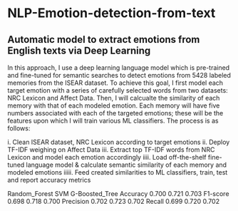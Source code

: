 # NLP-Emotion-detection-from-text
## Automatic model to extract emotions from English texts via Deep Learning
In this approach, I use a deep learning language model which is pre-trained and fine-tuned for semantic searches to detect emotions from 5428 labeled memories from the ISEAR dataset. To achieve this goal, I first model each target emotion with a series of carefully selected words from two datasets: NRC Lexicon and Affect Data. Then, I will calcualte the similarity of each memory with that of each modeled emotion. Each memory will have five numbers associated with each of the targeted emotions; these will be the features upon which I will train various ML classifiers. The process is as follows:

i. Clean ISEAR dataset, NRC Lexicon according to target emotions
ii. Deploy TF-IDF weighing on Affect Data
iii. Extract top TF-IDF words from NRC Lexicon and model each emotion accordingly
iiii. Load off-the-shelf fine-tuned language model & calculate semantic similarity of each memory and modeled emotions
iiiii. Feed created similarities to ML classifiers, train, test and report accuracy metrics


Random_Forest	SVM	G-Boosted_Tree
Accuracy	0.700	0.721	0.703
F1-score	0.698	0.718	0.700
Precision	0.702	0.723	0.702
Recall	0.699	0.720	0.702
